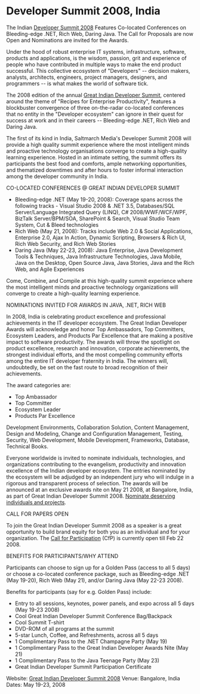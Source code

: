 # Developer Summit 2008, India

The Indian <a href="http://www.developersummit.com/">Developer Summit 2008</a> Features Co-located Conferences on Bleeding-edge .NET, Rich Web, Daring Java. The Call for Proposals are now Open and Nominations are invited for the Awards.

Under the hood of robust enterprise IT systems, infrastructure, software, products and applications, is the wisdom, passion, grit and experience of people who have contributed in multiple ways to make the end product successful. This collective ecosystem of "Developers" -- decision makers, analysts, architects, engineers, project managers, designers, and programmers -- is what makes the world of software tick.

The 2008 edition of the annual <a href="http://www.developersummit.com/">Great Indian Developer Summit</a>, centered around the theme of "Recipes for Enterprise Productivity", features a blockbuster convergence of three on-the-radar co-located conferences that no entity in the "Developer ecosystem" can ignore in their quest for success at work and in their careers -- Bleeding-edge .NET, Rich Web and Daring Java.

The first of its kind in India, Saltmarch Media's Developer Summit 2008 will provide a high quality summit experience where the most intelligent minds and proactive technology organisations converge to create a high-quality learning experience. Hosted in an intimate setting, the summit offers its participants the best food and comforts, ample networking opportunities, and thematized downtimes and after hours to foster informal interaction among the developer community in India.

CO-LOCATED CONFERENCES @ GREAT INDIAN DEVELOPER SUMMIT

* Bleeding-edge .NET (May 19-20, 2008): Coverage spans across the following tracks - Visual Studio 2008 & .NET 3.5, Databases/SQL Server/Language Integrated Query (LINQ), C# 2008/WWF/WCF/WPF, BizTalk Server/BPM/SOA, SharePoint & Search, Visual Studio Team System, Cut & Bleed technologies
* Rich Web (May 21, 2008): Tracks include Web 2.0 & Social Applications, Enterprise 2.0, Ajax In Action, Dynamic Scripting, Browsers & Rich UI, Rich Web Security, and Rich Web Stories
* Daring Java (May 22-23, 2008): Java Enterprise, Java Development Tools & Techniques, Java Infrastructure Technologies, Java Mobile, Java on the Desktop, Open Source Java, Java Stories, Java and the Rich Web, and Agile Experiences

Come, Combine, and Compile at this high-quality summit experience where the most intelligent minds and proactive technology organizations will converge to create a high-quality learning experience.

NOMINATIONS INVITED FOR AWARDS IN JAVA, .NET, RICH WEB

In 2008, India is celebrating product excellence and professional achievements in the IT developer ecosystem. The Great Indian Developer Awards will acknowledge and honor Top Ambassadors, Top Committers, Ecosystem Leaders, and Products Par Excellence that are making a positive impact to software productivity. The awards will throw the spotlight on product excellence, research and innovation, corporate achievements, the strongest individual efforts, and the most compelling community efforts among the entire IT developer fraternity in India. The winners will, undoubtedly, be set on the fast route to broad recognition of their achievements.

The award categories are:

* Top Ambassador
* Top Committer
* Ecosystem Leader
* Products Par Excellence

Development Environments, Collaboration Solution, Content Management, Design and Modeling, Change and Configuration Management, Testing, Security, Web Development, Mobile Development, Frameworks, Database, Technical Books.

Everyone worldwide is invited to nominate individuals, technologies, and organizations contributing to the evangelism, productivity and innovation excellence of the Indian developer ecosystem. The entries nominated by the ecosystem will be adjudged by an independent jury who will indulge in a rigorous and transparent process of selection. The awards will be announced at an exclusive awards nite on May 21 2008, at Bangalore, India, as part of Great Indian Developer Summit 2008. <a href="http://developersummit.com/awards.html">Nominate deserving individuals and projects</a>.

CALL FOR PAPERS OPEN

To join the Great Indian Developer Summit 2008 as a speaker is a great opportunity to build brand equity for both you as an individual and for your organization. The <a href="http://www.developersummit.com/callforpaper.html">Call for Participation</a> (CfP) is currently open till Feb 22 2008.

BENEFITS FOR PARTICIPANTS/WHY ATTEND

Participants can choose to sign up for a Golden Pass (access to all 5 days) or choose a co-located conference package, such as Bleeding-edge .NET (May 19-20), Rich Web (May 21), and/or Daring Java (May 22-23 2008).

Benefits for participants (say for e.g. Golden Pass) include:

* Entry to all sessions, keynotes, power panels, and expo across all 5 days (May 19-23 2008)
* Cool Great Indian Developer Summit Conference Bag/Backpack
* Cool Summit T-shirt
* DVD-ROM of all programs at the summit
* 5-star Lunch, Coffee, and Refreshments, across all 5 days
* 1 Complimentary Pass to the .NET Champagne Party (May 19)
* 1 Complimentary Pass to the Great Indian Developer Awards Nite (May 21)
* 1 Complimentary Pass to the Java Teenage Party (May 23)
* Great Indian Developer Summit Participation Certificate

Website: <a href="http://www.developersummit.com/">Great Indian Developer Summit 2008</a>
Venue: Bangalore, India
Dates: May 19-23, 2008
